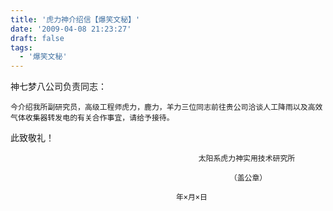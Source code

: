 ```yaml
---
title: '虎力神介绍信【爆笑文秘】'
date: '2009-04-08 21:23:27'
draft: false
tags:
  - '爆笑文秘'
---
```


神七梦八公司负责同志：

    今介绍我所副研究员，高级工程师虎力，鹿力，羊力三位同志前往贵公司洽谈人工降雨以及高效气体收集器转发电的有关合作事宜，请给予接待。

此致敬礼！

                                              太阳系虎力神实用技术研究所

                                                     （盖公章）

                                         年×月×日
